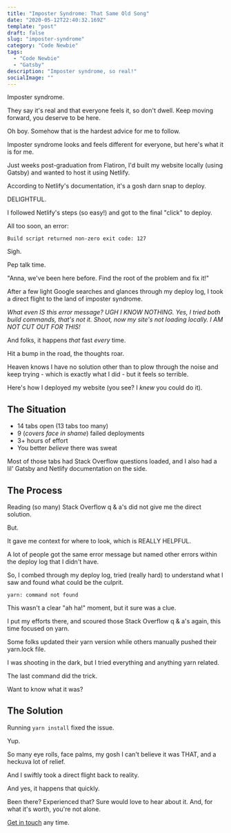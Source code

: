 ```yaml
---
title: "Imposter Syndrome: That Same Old Song"
date: "2020-05-12T22:40:32.169Z"
template: "post"
draft: false
slug: "imposter-syndrome"
category: "Code Newbie"
tags:
  - "Code Newbie"
  - "Gatsby"
description: "Imposter syndrome, so real!"
socialImage: ""
---
```


Imposter syndrome. 

They say it's real and that everyone feels it, so don't dwell. Keep moving forward, you deserve to be here.

Oh boy. Somehow that is the hardest advice for me to follow.

Imposter syndrome looks and feels different for everyone, but here's what it is for me.

Just weeks post-graduation from Flatiron, I'd built my website locally (using Gatsby) and wanted to host it using Netlify.

According to Netlify's documentation, it's a gosh darn snap to deploy. 

DELIGHTFUL.

I followed Netlify's steps (so easy!) and got to the final "click" to deploy. 

All too soon, an error:

`Build script returned non-zero exit code: 127`

Sigh. 

Pep talk time.

"Anna, we've been here before. Find the root of the problem and fix it!"

After a few light Google searches and glances through my deploy log, I took a direct flight to the land of imposter syndrome. 

*What even IS this error message? UGH I KNOW NOTHING. Yes, I tried both build commands, that's not it. Shoot, now my site's not loading locally. I AM NOT CUT OUT FOR THIS!*

And folks, it happens *that* fast *every* time.

Hit a bump in the road, the thoughts roar.

Heaven knows I have no solution other than to plow through the noise and keep trying - which is exactly what I did - but it feels so terrible.

Here's how I deployed my website (you see? I *knew* you could do it).

## The Situation

+ 14 tabs open (13 tabs too many)
+ 9 (*covers face in shame*) failed deployments
+ 3+ hours of effort
+ You better *believe* there was sweat

Most of those tabs had Stack Overflow questions loaded, and I also had a lil' Gatsby and Netlify documentation on the side.

## The Process

Reading (so many) Stack Overflow q & a's did not give me the direct solution. 

But.

It gave me context for where to look, which is REALLY HELPFUL.

A lot of people got the same error message but named other errors within the deploy log that I didn't have. 

So, I combed through my deploy log, tried (really hard) to understand what I saw and found what could be the culprit.

`yarn: command not found`

This wasn't a clear "ah ha!" moment, but it sure was a clue.

I put my efforts there, and scoured those Stack Overflow q & a's again, this time focused on yarn. 

Some folks updated their yarn version while others manually pushed their yarn.lock file.

I was shooting in the dark, but I tried everything and anything yarn related.

The last command did the trick. 

Want to know what it was?

## The Solution

Running `yarn install` fixed the issue.

Yup. 

So many eye rolls, face palms, my gosh I can't believe it was THAT, and a heckuva lot of relief.

And I swiftly took a direct flight back to reality.

And yes, it happens that quickly.

Been there? Experienced that? Sure would love to hear about it. And, for what it's worth, you're not alone.

[Get in touch](/pages/contacts) any time.